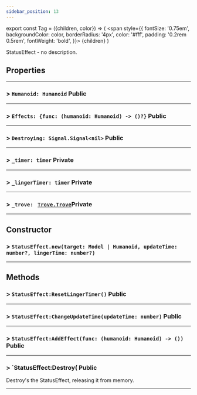```yaml
---
sidebar_position: 13
---
```


export const Tag = ({children, color}) => (
    <span style={{
            fontSize: '0.75em', 
            backgroundColor: color,
            borderRadius: '4px',
            color: '#fff',
            padding: '0.2rem 0.5rem',
            fontWeight: 'bold',
        }}>
    {children}
    </span>
)

StatusEffect - no description.

## Properties
---

### > `Humanoid: Humanoid` <Tag color="#e3ce8b">Public</Tag>

---
### > `Effects: {func: (humanoid: Humanoid) -> ()?}` <Tag color="#e3ce8b">Public</Tag>

---
### > `Destroying: Signal.Signal<nil>` <Tag color="#e3ce8b">Public</Tag>

---
### > `_timer: timer` <Tag color="#4958df">Private</Tag>

---
### > `_lingerTimer: timer` <Tag color="#4958df">Private</Tag>

---
### > `_trove: ` [`Trove.Trove`](../utility/Trove.md)<Tag color="#4958df">Private</Tag>

---
## Constructor

### > `StatusEffect.new(target: Model | Humanoid, updateTime: number?, lingerTime: number?)`

---
## Methods

### > `StatusEffect:ResetLingerTimer()` <Tag color="#e3ce8b">Public</Tag>

---
### > `StatusEffect:ChangeUpdateTime(updateTime: number)` <Tag color="#e3ce8b">Public</Tag>

---
### > `StatusEffect:AddEffect(func: (humanoid: Humanoid) -> ())` <Tag color="#e3ce8b">Public</Tag>

---
### > `StatusEffect:Destroy( <Tag color="#e3ce8b">Public</Tag>
Destroy's the StatusEffect, releasing it from memory.

---